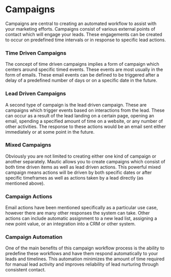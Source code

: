 # Campaigns

Campaigns are central to creating an automated workflow to assist with your marketing efforts. Campaigns consist of various external points of contact which will engage your leads. These engagements can be created to occur on predefined time intervals or in response to specific lead actions.

### Time Driven Campaigns

The concept of time driven campaigns implies a form of campaign which centers around specific timed events. These events are most usually in the form of emails. These email events can be defined to be triggered after a delay of a predefined number of days or on a specific date in the future.

### Lead Driven Campaigns

A second type of campaign is the lead driven campaign. These are campaigns which trigger events based on interactions from the lead. These can occur as a result of the lead landing on a certain page, opening an email, spending a specified amount of time on a website, or any number of other activities. The response to these actions would be an email sent either immediately or at some point in the future.

### Mixed Campaigns

Obviously you are not limited to creating either one kind of campaign or another separately. Mautic allows you to create campaigns which consist of both time driven items as well as lead driven actions. This powerful mixed campaign means actions will be driven by both specific dates or after specific timeframes as well as actions taken by a lead directly (as mentioned above).

### Campaign Actions

Email actions have been mentioned specifically as a particular use case, however there are many other responses the system can take. Other actions can include automatic assignment to a new lead list, assigning a new point value, or an integration into a CRM or other system.

### Campaign Automation

One of the main benefits of this campaign workflow process is the ability to predefine these workflows and have them respond automatically to your leads and timelines. This automation minimizes the amount of time required for manual lead activity and improves reliability of lead nurturing through consistent contact.

